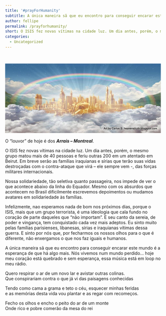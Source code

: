 ```yaml
---
title: '#prayForHumanity'
subtitle: A única maneira sã que eu encontro para conseguir encarar este mundo é a esperança de que há algo mais.
author: fellipe
permalink: /prayforhumanity/
short: O ISIS fez novas vítimas na cidade luz. Um dia antes, porém, o mesmo grupo matou mais de 40 pessoas e feriu outras 200 em um atentado em Beirut. Em breve serão as famílias iraquianas e sírias que terão suas vidas destroçadas com o contra-ataque que virá - ele sempre vem -, das forças militares internacionais...
categories:
  - Uncategorized
---
```

&nbsp;

[<img alt="heavenly-new-jerusalem" src="/img/posts/2015/11/heavenly-new-jerusalem.jpg"  />][1]

O &#8220;louvor&#8221; de hoje é dos ***Arrais &#8211; Montreal***.

O ISIS fez novas vítimas na cidade luz. Um dia antes, porém, o mesmo grupo matou mais de 40 pessoas e feriu outras 200 em um atentado em Beirut. Em breve serão as famílias iraquianas e sírias que terão suas vidas destroçadas com o contra-ataque que virá &#8211; ele sempre vem -, das forças militares internacionais.

Nossa solidariedade, tão seletiva quanto passageira, nos impede de ver o que acontece abaixo da linha do Equador. Mesmo com os absurdos que acontecem no Brasil dificilmente escrevemos depoimentos ou mudamos avatares em solidariedade às famílias.

Infelizmente, nao esperamos nada de bom nos próximos dias, porque o ISIS, mais que um grupo terrorista, é uma ideologia que cala fundo no coração de parte daqueles que &#8220;não importam&#8221;. E seu canto da sereia, de poder e vingança, tem conquistado cada vez mais adeptos. Eu sinto muito pelas famílias parisienses, libanesas, sírias e iraquianas vítimas dessa guerra. E sinto por nós que, por fecharmos os nossos olhos para o que é diferente, não enxergamos o que nos faz iguais e humanos.

A única maneira sã que eu encontro para conseguir encarar este mundo é a esperança de que há algo mais. Nós vivemos num mundo perdido&#8230; hoje meu coração está quebrado e sem esperança, essa música está em loop no meu rádio.

Quero respirar o ar de um novo lar e avistar outras colinas.  
Que conspirariam contra o que já vi das paisagens conhecidas

Tendo como cama a grama e teto o céu, esquecer minhas feridas  
e as memórias desta vida vou plantar e as regar com recomeços.

Fecho os olhos e encho o peito do ar de um monte  
Onde rico e pobre comerão da mesa do rei

 [1]: /img/posts/2015/11/heavenly-new-jerusalem.jpg
